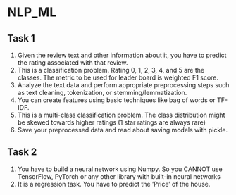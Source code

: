 # NLP_ML

## Task 1
1. Given the review text and other information about it, you have to predict the rating associated with that review.
2. This is a classification problem. Rating 0, 1, 2, 3, 4, and 5 are the classes. The metric to be used for leader board is weighted F1 score.
3. Analyze the text data and perform appropriate preprocessing steps such as text cleaning, tokenization, or stemming/lemmatization.
4. You can create features using basic techniques like bag of words or TF-IDF.
5. This is a multi-class classification problem. The class distribution might be skewed towards higher ratings (1 star ratings are always rare)
6. Save your preprocessed data and read about saving models with pickle.


## Task 2
1. You have to build a neural network using Numpy. So you CANNOT use TensorFlow, PyTorch or any other library with built-in neural networks
2. It is a regression task. You have to predict the ’Price’ of the house.
